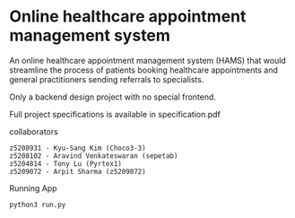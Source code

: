 # Online healthcare appointment management system

An online healthcare appointment management system (HAMS) that would streamline the process of patients booking healthcare appointments and general practitioners sending referrals to specialists.

Only a backend design project with no special frontend.

Full project specifications is available in specification.pdf

collaborators
```
z5208931 - Kyu-Sang Kim (Choco3-3)
z5208102 - Aravind Venkateswaran (sepetab)
z5204814 - Tony Lu (Pyrtex1)
z5209072 - Arpit Sharma (z5209072)
```

Running App

```
python3 run.py
```
